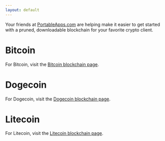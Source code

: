 ```yaml
---
layout: default
---
```


Your friends at [PortableApps.com](https://portableapps.com/) are helping make it easier to get started with a pruned, downloadable blockchain for your favorite crypto client.

# Bitcoin

For Bitcoin, visit the [Bitcoin blockchain page](/bitcoin).

# Dogecoin

For Dogecoin, visit the [Dogecoin blockchain page](/dogecoin).

# Litecoin

For Litecoin, visit the [Litecoin blockchain page](/litecoin).
